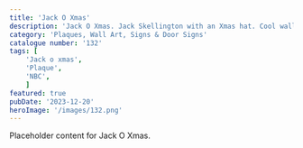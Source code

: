 ```yaml
---
title: 'Jack O Xmas'
description: 'Jack O Xmas. Jack Skellington with an Xmas hat. Cool wall decoration. Great item for any movie fan'
category: 'Plaques, Wall Art, Signs & Door Signs'
catalogue number: '132'
tags: [
    'Jack o xmas', 
    'Plaque', 
    'NBC',
    ]
featured: true
pubDate: '2023-12-20'
heroImage: '/images/132.png'
---
```


Placeholder content for Jack O Xmas.